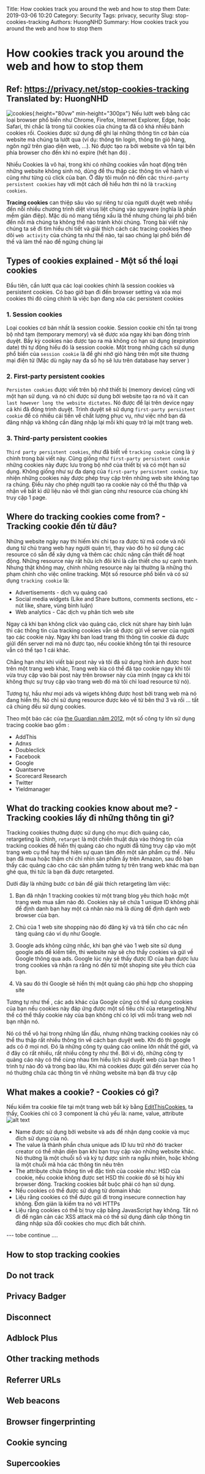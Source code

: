 Title: How cookies track you around the web and how to stop them
Date: 2019-03-06 10:20
Category: Security
Tags: privacy, security
Slug: stop-cookies-tracking
Authors: HuongNHD
Summary: How cookies track you around the web and how to stop them
# How cookies track you around the web and how to stop them

Ref: https://privacy.net/stop-cookies-tracking
Translated by: HuongNHD
---

![cookies](/images/cookies.svg){:height="80vw" min-height="300px"}
Nếu lướt web bằng các loại browser phổ biển như Chrome, Firefox, Internet Explorer, Edge, hoặc Safari, thì chắc là trong túi cookies của chúng ta đã có khá nhiều bánh cookies rồi. Cookies được sử dụng để ghi lại những thông tin cơ bản của website mà chúng ta lướt qua (ví dụ: thông tin login, thông tin giỏ hàng, ngôn ngữ trên giao diện web, ...). Nó được tạo ra bởi website và tồn tại bên phía browser cho đến khi nó expire (hết hạn đó) .

Nhiều Cookies là vô hại, trong khi có những cookies vẫn hoạt động trên những website không sinh nó, dùng để thu thập các thông tin về hành vi cũng như từng cú click của bạn. Ở đây tôi muốn nó đến các `third-party persistent cookies` hay với một cách dễ hiểu hơn thì nó là `tracking cookies`.

**Tracing cookies** can thiệp sâu vào sự riêng tư của người duyệt web nhiều đến nỗi nhiều chương trình diệt virus liệt chúng vào spyware (nghĩa là phần mềm gián điệp). Mặc dù nó mang tiếng xấu là thế  nhưng chúng lại phổ biến đến nỗi mà chúng ta không thể nào tránh khỏi chúng. Trong bài viết này chúng ta sẽ đi tìm hiểu chi tiết và giải thích cách các tracing cookies theo dõi `web activity` của chúng ta như thế nào, tại sao chúng lại phổ biến đế thế và làm thế nào để ngừng chúng lại


## Types of cookies explained - Một số thể loại cookies

Đầu tiên, cần lướt qua các loại cookies chính là session cookies và persistent cookies. Có bao giờ bạn đi đến browser setting và xóa mọi cookies thì đó cũng chính là việc bạn đang xóa các persistent cookies 

### 1. Session cookies
Loại cookies cơ bản nhất là session cookie. Session cookie  chỉ tồn tại trong bộ nhớ tạm (temporary memory) và sẽ được xóa ngay khi bạn đóng trình duyệt. Bấy kỳ cookies nào được tạo ra mà không có hạn sử dụng (expiration date) thì tự động hiểu đó là session cookie. Một trong những cách sử dụng phổ biến của `session cookie` là để ghi nhớ giỏ hàng trên một site thương mại điện tử  (Mặc dù ngày nay đa số họ sẽ lưu trên database hay server )
### 2. First-party persistent cookies
`Persisten cookies` được viết trên bộ nhớ thiết bị (memory device) cũng với một hạn sử dụng. và nó chỉ được sử dụng bởi website tạo ra nó  và it can `last however long the website dictates`. Nó được để lại trên device ngay cả khi đã đóng trình duyệt. Trình duyệt sẽ sử dụng `first-party persistent cookie` để có nhiều cải tiến về  chất lượng phục vụ, như việc nhớ bạn đã đăng nhập và không cần đăng nhập lại mỗi khi quay trở lại một trang web. 
### 3. Third-party persistent cookies
`Third party persistent cookies`, như đã biết về  `tracking cookie` cũng là ý chính trong bài viết này. Cũng giống như `first-party persistent cookie` những cookies này được lưu trong bộ nhớ của thiết bị và có một hạn sử dụng. Không giống như sự đa dạng của `first-party persistent cookie`, tuy nhiện những cookies này được phép truy cập trên những web site không tạo ra chúng. Điều này cho phép người tạo ra cookie này có thể thu thập và nhận về bất kì dữ liệu nào về  thời gian cũng như resource của chúng khi truy cập 1 page.
## Where do tracking cookies come from? - Tracking cookie đến từ đâu?
Những website ngày nay thì hiếm khi chỉ tạo ra được từ mã code và nội dung từ chủ trang web hay người quản trị, thay vào đó họ sử  dụng các resource có sẵn để  xây dựng và thêm các chức năng cần thiết để  hoạt động. Những resource này rất hữu ích đôi khi là cần thiết cho sự cạnh tranh. Nhưng thật không may, chính những resource này lại thường là những thủ phạm chính cho việc online tracking. Một số resource phổ biến và có sử dụng `tracking cookie` là: 
- Advertisements - dịch vụ quảng caó
- Social media widgets (Like and Share buttons, comments sections, etc - nút like, share, vùng bình luận) 
- Web analytics - Các dịch vụ phân tích web site

Ngay cả khi bạn không click vào quảng cáo, click nút share hay bình luận thì các thông tin của tracking cookies vẫn sẽ được gửi về  server của người tạo các cookie này. Ngay khi bạn load trang thì thông tin cookie đã được giửi đến server nơi mà nó được tạo, nếu cookie không tồn tại thì resource vẫn có thể  tạo 1 cái khác.

Chẳng hạn như khi viết bài post này và tôi đã sử dụng hình ảnh được host trên một trang web khác, Trang web kia có thể đã tạo cookie ngay khi tôi vừa truy cập vào bài post này trên browser này của mình (ngay cả khi tôi không thực sự truy cập vào trang web đó mà tôi chỉ load resource từ nó).

Tương tự, hầu như mọi ads và wigets không được host bởi trang web mà nó đang hiển thị. Nó chỉ sử dụng resource được kéo về  từ bên thứ 3 và rồi ... tất cả chúng đều sử dụng cookies.

Theo một báo các của [the Guardian năm 2012](https://www.theguardian.com/technology/2012/apr/23/cookies-and-web-tracking-intro), một số công ty lớn sử dụng tracing cookie bao gồm :

- AddThis
- Adnxs
- Doubleclick
- Facebook
- Google
- Quantserve
- Scorecard Research
- Twitter
- Yieldmanager
## What do tracking cookies know about me? - Tracking cookies lấy đi những thông tin gì?
Tracking cookies thường được sử  dụng cho mục đích quảng cáo, retargeting là chính, `retarget` là một chiến thuật dựa vào thông tin của tracking cookies để hiển thị quảng cáo cho người đẫ  từng  truy cập vào một trang web cụ thể hay thể hiện sự quan tâm đến một sản phẩm cụ thể . Nếu bạn đã mua hoặc thậm chí chỉ nhìn sản phẩm ấy trên Amazon, sau đó bạn thấy các quảng cáo cho các  sản phẩm tương tự trên trang web khác mà bạn ghé qua, thì tức là bạn đã được retargeted. 

Dưới đây là những bước cơ bản để giải thích retargeting làm việc:

1. Bạn đã nhận 1 tracking cookies từ một trang blog yêu thích hoặc một trang web mua sắm nào đó. Cookies này sẽ chứa 1 unique ID  không phải để  định danh bạn hay một cá nhân nào mà là dùng để định dạnh web browser của bạn.

2. Chủ của 1 web site shopping nào đó đăng ký và trả tiền cho các nền tảng quảng cáo ví dụ như Google.

3. Google ads không cứng nhắc, khi bạn ghé vào 1 web site sử dụng google ads để kiếm tiền, thì website này sẽ cho thấy cookies và gửi về  Google thông qua ads. Google lúc này sẽ thấy được ID của bạn được lưu trong cookies và nhận ra rằng nó đến từ một shoping site yêu thích của bạn.

4. Và sau đó thì Google sẽ hiển thị một quảng cáo phù hợp cho shopping site

Tương tự như thế , các ads khác của Google cũng có thể sử dụng cookies của bạn nếu cookies này đáp ứng được một số tiêu chí của retargeting.Như thế có thể thấy cookie này của bạn  không chỉ có lợi với mỗi trang web nơi bạn nhận nó.

Nó có thể vô hại trong những lần đầu, nhưng những tracking cookies này có thể  thu thập rất nhiều thông tin về cách bạn duyệt web. Khi đó thì google ads có ở mọi nơi. Đó là những công ty quảng cáo online lớn nhất thế giới, và ở đây có rất nhiều, rất nhiều công ty như thế. Bởi vì đó, những công ty quảng cáo này có thể cùng nhau tìm hiểu lịch sử  duyết web của bạn theo 1 trình tự nào đó và trong bao lâu. Khi mà cookies được gửi đến server của họ nó thường chứa các thông tin về những website mà bạn đã truy cập

## What makes a cookie? - Cookies có gì?
Nếu kiểm tra cookie file tại một trang web bất kỳ bằng [EditThisCookies](http://www.editthiscookie.com), ta thấy, Cookies chỉ có 3 component là chủ yếu là: name, value, attribute 
![alt text](https://www.editthiscookie.com/images/posts/edit-cookie-2.png)

- Name được sử dụng bởi website và ads để nhận dạng cookie và mục đích sử dụng của nó.
- The value là thành phần chưa unique ads ID lưu trữ nhờ đó tracker creator có thể nhận diện bạn khi bạn truy cập vào những website khác. Nó thường là một chuỗi số và ký tự được sinh ra ngẫu nhiên, hoặc không là một chuỗi mã hóa các thông tin nêu trên
- The attribute chứa thông tin về đặc tính của cookie như: HSD của cookie, nếu cookie không được set HSD thì cookie đó sẽ bị hủy khi browser đóng. Tracking cookies bắt buộc phải có hạn sử dụng.
- Nếu cookies có thể  được sử  dụng từ domain khác
- Liệu rằng cookies có thể  được gửi đi trong insecure connection hay không. Đơn giản là kiểm tra nó với HTTPs
- Liệu rằng cookies có thể  bị truy cập bằng JavasScript hay không. Tắt nó đi để ngăn cản các XSS attack mà có thể sử dụng đánh cắp thông tin đăng nhập sửa đổi cookies cho mục đích bất chính. 

--- tobe continue ....
## How to stop tracking cookies
## Do not track
## Privacy Badger
## Disconnect
## Adblock Plus
## Other tracking methods
## Referrer URLs
## Web beacons
## Browser fingerprinting
## Cookie syncing
## Supercookies

